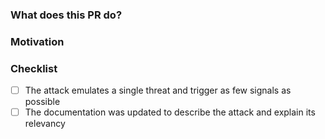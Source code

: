 ### What does this PR do?

<!--
* New attack
* Bug fix
* Enhancement
-->

### Motivation

<!--
* What inspired you to submit this pull request?
* Link any related GitHub issues or PRs here.
-->

### Checklist

<!--
For new attack
-->
- [ ] The attack emulates a single threat and trigger as few signals as possible
- [ ] The documentation was updated to describe the attack and explain its relevancy